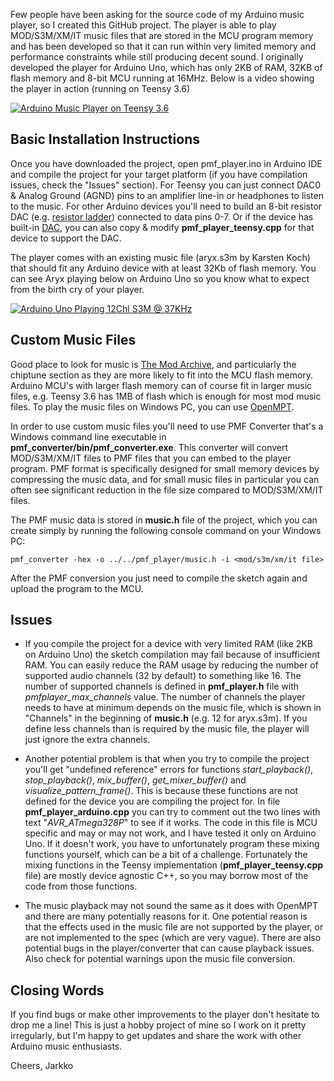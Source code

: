 Few people have been asking for the source code of my Arduino music player, so I created this GitHub project. The player is able to play MOD/S3M/XM/IT music files that are stored in the MCU program memory and has been developed so that it can run within very limited memory and performance constraints while still producing decent sound. I originally developed the player for Arduino Uno, which has only 2KB of RAM, 32KB of flash memory and 8-bit MCU running at 16MHz. Below is a video showing the player in action (running on Teensy 3.6)

[![Arduino Music Player on Teensy 3.6](https://img.youtube.com/vi/FbUc1X3T-MU/0.jpg)](https://youtu.be/FbUc1X3T-MU)

## Basic Installation Instructions
Once you have downloaded the project, open pmf_player.ino in Arduino IDE and compile the project for your target platform (if you have compilation issues, check the "Issues" section). For Teensy you can just connect DAC0 & Analog Ground (AGND) pins to an amplifier line-in or headphones to listen to the music. For other Arduino devices you'll need to build an 8-bit resistor DAC (e.g. [resistor ladder](https://en.wikipedia.org/wiki/Resistor_ladder)) connected to data pins 0-7. Or if the device has built-in [DAC](https://en.wikipedia.org/wiki/Digital-to-analog_converter), you can also copy & modify **pmf_player_teensy.cpp** for that device to support the DAC.

The player comes with an existing music file (aryx.s3m by Karsten Koch) that should fit any Arduino device with at least 32Kb of flash memory. You can see Aryx playing below on Arduino Uno so you know what to expect from the birth cry of your player.

[![Arduino Uno Playing 12Chl S3M @ 37KHz](https://img.youtube.com/vi/b_QbBE_fXZs/0.jpg)](https://youtu.be/b_QbBE_fXZs)

## Custom Music Files
Good place to look for music is [The Mod Archive](https://modarchive.org), and particularly the chiptune section as they are more likely to fit into the MCU flash memory. Arduino MCU's with larger flash memory can of course fit in larger music files, e.g. Teensy 3.6 has 1MB of flash which is enough for most mod music files. To play the music files on Windows PC, you can use [OpenMPT](https://openmpt.org).

In order to use custom music files you'll need to use PMF Converter that's a Windows command line executable in **pmf_converter/bin/pmf_converter.exe**. This converter will convert MOD/S3M/XM/IT files to PMF files that you can embed to the player program. PMF format is specifically designed for small memory devices by compressing the music data, and for small music files in particular you can often see significant reduction in the file size compared to MOD/S3M/XM/IT files.

The PMF music data is stored in **music.h** file of the project, which you can create simply by running the following console command on your Windows PC:
```
pmf_converter -hex -o ../../pmf_player/music.h -i <mod/s3m/xm/it file>
```
After the PMF conversion you just need to compile the sketch again and upload the program to the MCU.

## Issues
- If you compile the project for a device with very limited RAM (like 2KB on Arduino Uno) the sketch compilation may fail because of insufficient RAM. You can easily reduce the RAM usage by reducing the number of supported audio channels (32 by default) to something like 16. The number of supported channels is defined in **pmf_player.h** file with *pmfplayer_max_channels* value. The number of channels the player needs to have at minimum depends on the music file, which is shown in "Channels" in the beginning of **music.h** (e.g. 12 for aryx.s3m). If you define less channels than is required by the music file, the player will just ignore the extra channels.

- Another potential problem is that when you try to compile the project you'll get "undefined reference" errors for functions *start_playback()*, *stop_playback()*, *mix_buffer()*, *get_mixer_buffer()* and *visualize_pattern_frame()*. This is because these functions are not defined for the device you are compiling the project for. In file **pmf_player_arduino.cpp** you can try to comment out the two lines with text "*AVR_ATmega328P*" to see if it works. The code in this file is MCU specific and may or may not work, and I have tested it only on Arduino Uno. If it doesn't work, you have to unfortunately program these mixing functions yourself, which can be a bit of a challenge. Fortunately the mixing functions in the Teensy implementation (**pmf_player_teensy.cpp** file) are mostly device agnostic C++, so you may borrow most of the code from those functions.

- The music playback may not sound the same as it does with OpenMPT and there are many potentially reasons for it. One potential reason is that the effects used in the music file are not supported by the player, or are not implemented to the spec (which are very vague). There are also potential bugs in the player/converter that can cause playback issues. Also check for potential warnings upon the music file conversion.

## Closing Words
If you find bugs or make other improvements to the player don't hesitate to drop me a line! This is just a hobby project of mine so I work on it pretty irregularly, but I'm happy to get updates and share the work with other Arduino music enthusiasts.


Cheers, Jarkko
